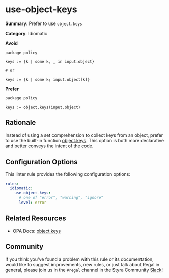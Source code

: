 # use-object-keys

**Summary**: Prefer to use `object.keys`

**Category**: Idiomatic

**Avoid**
```rego
package policy

keys := {k | some k, _ in input.object}

# or

keys := {k | some k; input.object[k]}
```

**Prefer**
```rego
package policy

keys := object.keys(input.object)
```

## Rationale

Instead of using a set comprehension to collect keys from an object, prefer to use the built-in function
[object.keys](https://www.openpolicyagent.org/docs/latest/policy-reference/#builtin-object-objectkeys).
This option is both more declarative and better conveys the intent of the code.

## Configuration Options

This linter rule provides the following configuration options:

```yaml
rules:
  idiomatic:
    use-object-keys:
      # one of "error", "warning", "ignore"
      level: error
```

## Related Resources

- OPA Docs: [object.keys](https://www.openpolicyagent.org/docs/latest/policy-reference/#builtin-object-objectkeys)

## Community

If you think you've found a problem with this rule or its documentation, would like to suggest improvements, new rules,
or just talk about Regal in general, please join us in the `#regal` channel in the Styra Community
[Slack](https://communityinviter.com/apps/styracommunity/signup)!
